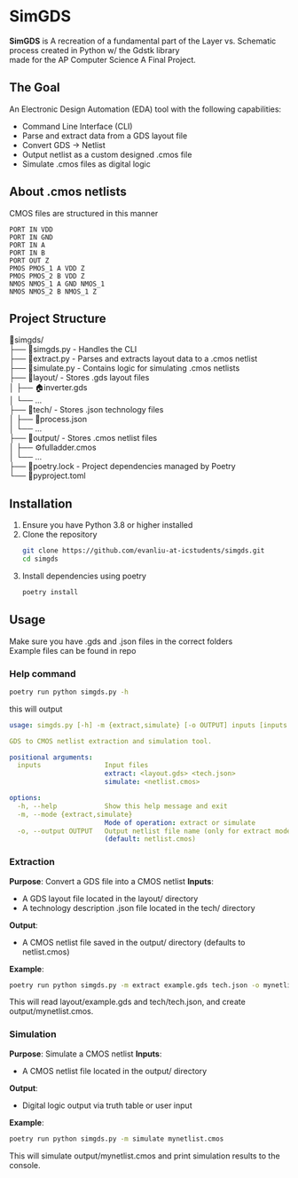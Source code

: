 # SimGDS
**SimGDS** is A recreation of a fundamental part of the Layer vs. Schematic process created in Python w/ the Gdstk library  
made for the AP Computer Science A Final Project.

## The Goal
An Electronic Design Automation (EDA) tool with the following capabilities:
- Command Line Interface (CLI)
- Parse and extract data from a GDS layout file
- Convert GDS -> Netlist
- Output netlist as a custom designed .cmos file
- Simulate .cmos files as digital logic

## About .cmos netlists
CMOS files are structured in this manner
```cmos
PORT IN VDD
PORT IN GND
PORT IN A
PORT IN B
PORT OUT Z
PMOS PMOS_1 A VDD Z
PMOS PMOS_2 B VDD Z
NMOS NMOS_1 A GND NMOS_1
NMOS NMOS_2 B NMOS_1 Z
```

## Project Structure
📁simgds/  
├── 🐍simgds.py - Handles the CLI  
├── 🐍extract.py - Parses and extracts layout data to a .cmos netlist  
├── 🐍simulate.py - Contains logic for simulating .cmos netlists  
├── 📁layout/  - Stores .gds layout files  
│   ├── 🏠inverter.gds  
│   └── ...  
├── 📁tech/ - Stores .json technology files  
│   ├── 🧪process.json  
│   └── ...  
├── 📁output/ - Stores .cmos netlist files  
│   ├── ⚙fulladder.cmos  
│   └── ...  
├── 🧾poetry.lock - Project dependencies managed by Poetry  
└── 🧾pyproject.toml   

## Installation
1. Ensure you have Python 3.8 or higher installed
2. Clone the repository
   ```bash
   git clone https://github.com/evanliu-at-icstudents/simgds.git
   cd simgds
   ```
3. Install dependencies using poetry
   ```bash
   poetry install
   ```
   
## Usage
Make sure you have .gds and .json files in the correct folders  
Example files can be found in repo

### Help command
```bash
poetry run python simgds.py -h
```
this will output
```yaml
usage: simgds.py [-h] -m {extract,simulate} [-o OUTPUT] inputs [inputs ...]

GDS to CMOS netlist extraction and simulation tool.

positional arguments:
  inputs                Input files
                        extract: <layout.gds> <tech.json>
                        simulate: <netlist.cmos>

options:
  -h, --help            Show this help message and exit
  -m, --mode {extract,simulate}
                        Mode of operation: extract or simulate
  -o, --output OUTPUT   Output netlist file name (only for extract mode)
                        (default: netlist.cmos)
```

### Extraction
**Purpose**: Convert a GDS file into a CMOS netlist
**Inputs**:
- A GDS layout file located in the layout/ directory
- A technology description .json file located in the tech/ directory

**Output**:
- A CMOS netlist file saved in the output/ directory (defaults to netlist.cmos)

**Example**:
```bash
poetry run python simgds.py -m extract example.gds tech.json -o mynetlist.cmos
```
This will read layout/example.gds and tech/tech.json, and create output/mynetlist.cmos.

### Simulation
**Purpose**: Simulate a CMOS netlist
**Inputs**:
- A CMOS netlist file located in the output/ directory

**Output**:
- Digital logic output via truth table or user input

**Example**:
```bash
poetry run python simgds.py -m simulate mynetlist.cmos
```
This will simulate output/mynetlist.cmos and print simulation results to the console.


